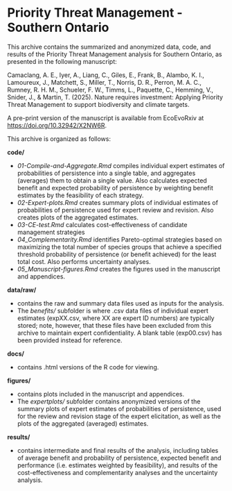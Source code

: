# Priority Threat Management - Southern Ontario

This archive contains the summarized and anonymized data, code, and results of the Priority Threat Management analysis for Southern Ontario, as presented in the following manuscript:

Camaclang, A. E., Iyer, A., Liang, C., Giles, E., Frank, B., Alambo, K. I., Lamoureux, J., Matchett, S., Miller, T., Norris, D. R., Perron, M. A. C., Rumney, R. H. M., Schueler, F. W., Timms, L., Paquette, C., Hemming, V., Snider, J., & Martin, T. (2025). Nature requires investment: Applying Priority Threat Management to support biodiversity and climate targets.

A pre-print version of the manuscript is available from EcoEvoRxiv at <https://doi.org/10.32942/X2NW6R>.

This archive is organized as follows:

**code/**
- *01-Compile-and-Aggregate.Rmd* compiles individual expert estimates of probabilities of persistence into a single table, and aggregates (averages) them to obtain a single value. Also calculates expected benefit and expected probability of persistence by weighting benefit estimates by the feasibility of each strategy.
- *02-Expert-plots.Rmd* creates summary plots of individual estimates of probabilities of persistence used for expert review and revision. Also creates plots of the aggregated estimates.
- *03-CE-test.Rmd* calculates cost-effectiveness of candidate management strategies
- *04_Complementarity.Rmd* identifies Pareto-optimal strategies based on maximizing the total number of species groups that achieve a specified threshold probability of persistence (or benefit achieved) for the least total cost. Also performs uncertainty analyses.
- *05_Manuscript-figures.Rmd* creates the figures used in the manuscript and appendices.

**data/raw/**
- contains the raw and summary data files used as inputs for the analysis. 
- The *benefits/* subfolder is where .csv data files of individual expert estimates (expXX.csv, where XX are expert ID numbers) are typically stored; note, however, that these files have been excluded from this archive to maintain expert confidentiality. A blank table (exp00.csv) has been provided instead for reference.

**docs/**
- contains .html versions of the R code for viewing. 

**figures/**
- contains plots included in the manuscript and appendices.
- The *expertplots/* subfolder contains anonymized versions of the summary plots of expert estimates of probabilities of persistence, used for the review and revision stage of the expert elicitation, as well as the plots of the aggregated (averaged) estimates.

**results/**
- contains intermediate and final results of the analysis, including tables of average benefit and probability of persistence, expected benefit and performance (i.e. estimates weighted by feasibility), and results of the cost-effectiveness and complementarity analyses and the uncertainty analysis.
